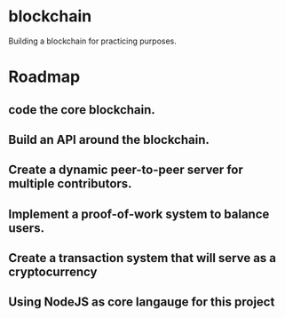 # blockchain
Building a blockchain for practicing purposes. 

# Roadmap
## code the core blockchain.
## Build an API around the blockchain.
## Create a dynamic peer-to-peer server for multiple contributors.
## Implement a proof-of-work system to balance users.
## Create a transaction system that will serve as a cryptocurrency

## Using NodeJS as core langauge for this project
